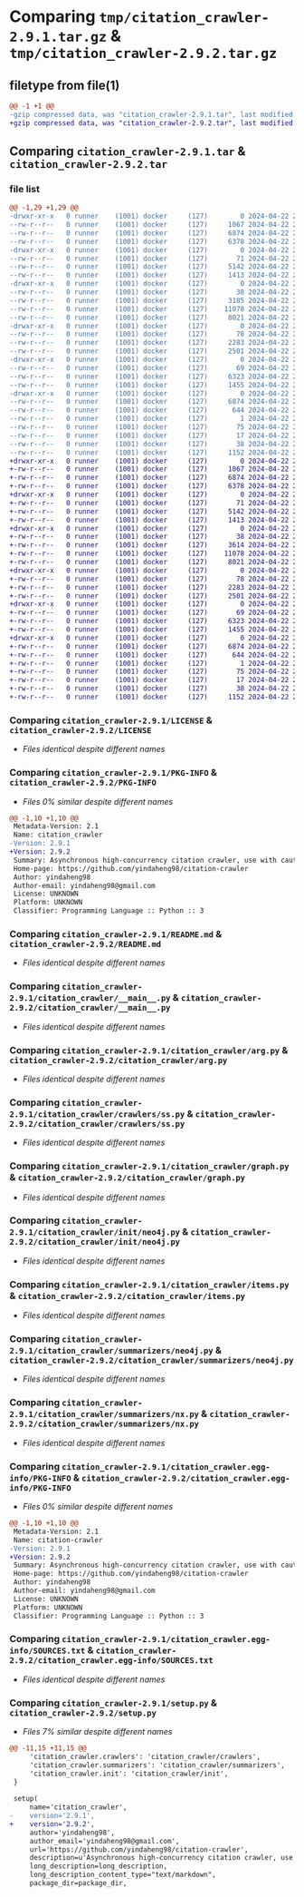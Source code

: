# Comparing `tmp/citation_crawler-2.9.1.tar.gz` & `tmp/citation_crawler-2.9.2.tar.gz`

## filetype from file(1)

```diff
@@ -1 +1 @@
-gzip compressed data, was "citation_crawler-2.9.1.tar", last modified: Mon Apr 22 22:42:53 2024, max compression
+gzip compressed data, was "citation_crawler-2.9.2.tar", last modified: Mon Apr 22 23:07:56 2024, max compression
```

## Comparing `citation_crawler-2.9.1.tar` & `citation_crawler-2.9.2.tar`

### file list

```diff
@@ -1,29 +1,29 @@
-drwxr-xr-x   0 runner    (1001) docker     (127)        0 2024-04-22 22:42:53.741102 citation_crawler-2.9.1/
--rw-r--r--   0 runner    (1001) docker     (127)     1067 2024-04-22 22:42:45.000000 citation_crawler-2.9.1/LICENSE
--rw-r--r--   0 runner    (1001) docker     (127)     6874 2024-04-22 22:42:53.741102 citation_crawler-2.9.1/PKG-INFO
--rw-r--r--   0 runner    (1001) docker     (127)     6378 2024-04-22 22:42:45.000000 citation_crawler-2.9.1/README.md
-drwxr-xr-x   0 runner    (1001) docker     (127)        0 2024-04-22 22:42:53.741102 citation_crawler-2.9.1/citation_crawler/
--rw-r--r--   0 runner    (1001) docker     (127)       71 2024-04-22 22:42:45.000000 citation_crawler-2.9.1/citation_crawler/__init__.py
--rw-r--r--   0 runner    (1001) docker     (127)     5142 2024-04-22 22:42:45.000000 citation_crawler-2.9.1/citation_crawler/__main__.py
--rw-r--r--   0 runner    (1001) docker     (127)     1413 2024-04-22 22:42:45.000000 citation_crawler-2.9.1/citation_crawler/arg.py
-drwxr-xr-x   0 runner    (1001) docker     (127)        0 2024-04-22 22:42:53.741102 citation_crawler-2.9.1/citation_crawler/crawlers/
--rw-r--r--   0 runner    (1001) docker     (127)       38 2024-04-22 22:42:45.000000 citation_crawler-2.9.1/citation_crawler/crawlers/__init__.py
--rw-r--r--   0 runner    (1001) docker     (127)     3185 2024-04-22 22:42:45.000000 citation_crawler-2.9.1/citation_crawler/crawlers/common.py
--rw-r--r--   0 runner    (1001) docker     (127)    11078 2024-04-22 22:42:45.000000 citation_crawler-2.9.1/citation_crawler/crawlers/ss.py
--rw-r--r--   0 runner    (1001) docker     (127)     8021 2024-04-22 22:42:45.000000 citation_crawler-2.9.1/citation_crawler/graph.py
-drwxr-xr-x   0 runner    (1001) docker     (127)        0 2024-04-22 22:42:53.741102 citation_crawler-2.9.1/citation_crawler/init/
--rw-r--r--   0 runner    (1001) docker     (127)       78 2024-04-22 22:42:45.000000 citation_crawler-2.9.1/citation_crawler/init/__init__.py
--rw-r--r--   0 runner    (1001) docker     (127)     2283 2024-04-22 22:42:45.000000 citation_crawler-2.9.1/citation_crawler/init/neo4j.py
--rw-r--r--   0 runner    (1001) docker     (127)     2501 2024-04-22 22:42:45.000000 citation_crawler-2.9.1/citation_crawler/items.py
-drwxr-xr-x   0 runner    (1001) docker     (127)        0 2024-04-22 22:42:53.741102 citation_crawler-2.9.1/citation_crawler/summarizers/
--rw-r--r--   0 runner    (1001) docker     (127)       69 2024-04-22 22:42:45.000000 citation_crawler-2.9.1/citation_crawler/summarizers/__init__.py
--rw-r--r--   0 runner    (1001) docker     (127)     6323 2024-04-22 22:42:45.000000 citation_crawler-2.9.1/citation_crawler/summarizers/neo4j.py
--rw-r--r--   0 runner    (1001) docker     (127)     1455 2024-04-22 22:42:45.000000 citation_crawler-2.9.1/citation_crawler/summarizers/nx.py
-drwxr-xr-x   0 runner    (1001) docker     (127)        0 2024-04-22 22:42:53.741102 citation_crawler-2.9.1/citation_crawler.egg-info/
--rw-r--r--   0 runner    (1001) docker     (127)     6874 2024-04-22 22:42:53.000000 citation_crawler-2.9.1/citation_crawler.egg-info/PKG-INFO
--rw-r--r--   0 runner    (1001) docker     (127)      644 2024-04-22 22:42:53.000000 citation_crawler-2.9.1/citation_crawler.egg-info/SOURCES.txt
--rw-r--r--   0 runner    (1001) docker     (127)        1 2024-04-22 22:42:53.000000 citation_crawler-2.9.1/citation_crawler.egg-info/dependency_links.txt
--rw-r--r--   0 runner    (1001) docker     (127)       75 2024-04-22 22:42:53.000000 citation_crawler-2.9.1/citation_crawler.egg-info/requires.txt
--rw-r--r--   0 runner    (1001) docker     (127)       17 2024-04-22 22:42:53.000000 citation_crawler-2.9.1/citation_crawler.egg-info/top_level.txt
--rw-r--r--   0 runner    (1001) docker     (127)       38 2024-04-22 22:42:53.741102 citation_crawler-2.9.1/setup.cfg
--rw-r--r--   0 runner    (1001) docker     (127)     1152 2024-04-22 22:42:45.000000 citation_crawler-2.9.1/setup.py
+drwxr-xr-x   0 runner    (1001) docker     (127)        0 2024-04-22 23:07:56.792264 citation_crawler-2.9.2/
+-rw-r--r--   0 runner    (1001) docker     (127)     1067 2024-04-22 23:07:49.000000 citation_crawler-2.9.2/LICENSE
+-rw-r--r--   0 runner    (1001) docker     (127)     6874 2024-04-22 23:07:56.792264 citation_crawler-2.9.2/PKG-INFO
+-rw-r--r--   0 runner    (1001) docker     (127)     6378 2024-04-22 23:07:49.000000 citation_crawler-2.9.2/README.md
+drwxr-xr-x   0 runner    (1001) docker     (127)        0 2024-04-22 23:07:56.788264 citation_crawler-2.9.2/citation_crawler/
+-rw-r--r--   0 runner    (1001) docker     (127)       71 2024-04-22 23:07:49.000000 citation_crawler-2.9.2/citation_crawler/__init__.py
+-rw-r--r--   0 runner    (1001) docker     (127)     5142 2024-04-22 23:07:49.000000 citation_crawler-2.9.2/citation_crawler/__main__.py
+-rw-r--r--   0 runner    (1001) docker     (127)     1413 2024-04-22 23:07:49.000000 citation_crawler-2.9.2/citation_crawler/arg.py
+drwxr-xr-x   0 runner    (1001) docker     (127)        0 2024-04-22 23:07:56.792264 citation_crawler-2.9.2/citation_crawler/crawlers/
+-rw-r--r--   0 runner    (1001) docker     (127)       38 2024-04-22 23:07:49.000000 citation_crawler-2.9.2/citation_crawler/crawlers/__init__.py
+-rw-r--r--   0 runner    (1001) docker     (127)     3614 2024-04-22 23:07:49.000000 citation_crawler-2.9.2/citation_crawler/crawlers/common.py
+-rw-r--r--   0 runner    (1001) docker     (127)    11078 2024-04-22 23:07:49.000000 citation_crawler-2.9.2/citation_crawler/crawlers/ss.py
+-rw-r--r--   0 runner    (1001) docker     (127)     8021 2024-04-22 23:07:49.000000 citation_crawler-2.9.2/citation_crawler/graph.py
+drwxr-xr-x   0 runner    (1001) docker     (127)        0 2024-04-22 23:07:56.792264 citation_crawler-2.9.2/citation_crawler/init/
+-rw-r--r--   0 runner    (1001) docker     (127)       78 2024-04-22 23:07:49.000000 citation_crawler-2.9.2/citation_crawler/init/__init__.py
+-rw-r--r--   0 runner    (1001) docker     (127)     2283 2024-04-22 23:07:49.000000 citation_crawler-2.9.2/citation_crawler/init/neo4j.py
+-rw-r--r--   0 runner    (1001) docker     (127)     2501 2024-04-22 23:07:49.000000 citation_crawler-2.9.2/citation_crawler/items.py
+drwxr-xr-x   0 runner    (1001) docker     (127)        0 2024-04-22 23:07:56.792264 citation_crawler-2.9.2/citation_crawler/summarizers/
+-rw-r--r--   0 runner    (1001) docker     (127)       69 2024-04-22 23:07:49.000000 citation_crawler-2.9.2/citation_crawler/summarizers/__init__.py
+-rw-r--r--   0 runner    (1001) docker     (127)     6323 2024-04-22 23:07:49.000000 citation_crawler-2.9.2/citation_crawler/summarizers/neo4j.py
+-rw-r--r--   0 runner    (1001) docker     (127)     1455 2024-04-22 23:07:49.000000 citation_crawler-2.9.2/citation_crawler/summarizers/nx.py
+drwxr-xr-x   0 runner    (1001) docker     (127)        0 2024-04-22 23:07:56.792264 citation_crawler-2.9.2/citation_crawler.egg-info/
+-rw-r--r--   0 runner    (1001) docker     (127)     6874 2024-04-22 23:07:56.000000 citation_crawler-2.9.2/citation_crawler.egg-info/PKG-INFO
+-rw-r--r--   0 runner    (1001) docker     (127)      644 2024-04-22 23:07:56.000000 citation_crawler-2.9.2/citation_crawler.egg-info/SOURCES.txt
+-rw-r--r--   0 runner    (1001) docker     (127)        1 2024-04-22 23:07:56.000000 citation_crawler-2.9.2/citation_crawler.egg-info/dependency_links.txt
+-rw-r--r--   0 runner    (1001) docker     (127)       75 2024-04-22 23:07:56.000000 citation_crawler-2.9.2/citation_crawler.egg-info/requires.txt
+-rw-r--r--   0 runner    (1001) docker     (127)       17 2024-04-22 23:07:56.000000 citation_crawler-2.9.2/citation_crawler.egg-info/top_level.txt
+-rw-r--r--   0 runner    (1001) docker     (127)       38 2024-04-22 23:07:56.792264 citation_crawler-2.9.2/setup.cfg
+-rw-r--r--   0 runner    (1001) docker     (127)     1152 2024-04-22 23:07:49.000000 citation_crawler-2.9.2/setup.py
```

### Comparing `citation_crawler-2.9.1/LICENSE` & `citation_crawler-2.9.2/LICENSE`

 * *Files identical despite different names*

### Comparing `citation_crawler-2.9.1/PKG-INFO` & `citation_crawler-2.9.2/PKG-INFO`

 * *Files 0% similar despite different names*

```diff
@@ -1,10 +1,10 @@
 Metadata-Version: 2.1
 Name: citation_crawler
-Version: 2.9.1
+Version: 2.9.2
 Summary: Asynchronous high-concurrency citation crawler, use with caution!
 Home-page: https://github.com/yindaheng98/citation-crawler
 Author: yindaheng98
 Author-email: yindaheng98@gmail.com
 License: UNKNOWN
 Platform: UNKNOWN
 Classifier: Programming Language :: Python :: 3
```

### Comparing `citation_crawler-2.9.1/README.md` & `citation_crawler-2.9.2/README.md`

 * *Files identical despite different names*

### Comparing `citation_crawler-2.9.1/citation_crawler/__main__.py` & `citation_crawler-2.9.2/citation_crawler/__main__.py`

 * *Files identical despite different names*

### Comparing `citation_crawler-2.9.1/citation_crawler/arg.py` & `citation_crawler-2.9.2/citation_crawler/arg.py`

 * *Files identical despite different names*

### Comparing `citation_crawler-2.9.1/citation_crawler/crawlers/ss.py` & `citation_crawler-2.9.2/citation_crawler/crawlers/ss.py`

 * *Files identical despite different names*

### Comparing `citation_crawler-2.9.1/citation_crawler/graph.py` & `citation_crawler-2.9.2/citation_crawler/graph.py`

 * *Files identical despite different names*

### Comparing `citation_crawler-2.9.1/citation_crawler/init/neo4j.py` & `citation_crawler-2.9.2/citation_crawler/init/neo4j.py`

 * *Files identical despite different names*

### Comparing `citation_crawler-2.9.1/citation_crawler/items.py` & `citation_crawler-2.9.2/citation_crawler/items.py`

 * *Files identical despite different names*

### Comparing `citation_crawler-2.9.1/citation_crawler/summarizers/neo4j.py` & `citation_crawler-2.9.2/citation_crawler/summarizers/neo4j.py`

 * *Files identical despite different names*

### Comparing `citation_crawler-2.9.1/citation_crawler/summarizers/nx.py` & `citation_crawler-2.9.2/citation_crawler/summarizers/nx.py`

 * *Files identical despite different names*

### Comparing `citation_crawler-2.9.1/citation_crawler.egg-info/PKG-INFO` & `citation_crawler-2.9.2/citation_crawler.egg-info/PKG-INFO`

 * *Files 0% similar despite different names*

```diff
@@ -1,10 +1,10 @@
 Metadata-Version: 2.1
 Name: citation-crawler
-Version: 2.9.1
+Version: 2.9.2
 Summary: Asynchronous high-concurrency citation crawler, use with caution!
 Home-page: https://github.com/yindaheng98/citation-crawler
 Author: yindaheng98
 Author-email: yindaheng98@gmail.com
 License: UNKNOWN
 Platform: UNKNOWN
 Classifier: Programming Language :: Python :: 3
```

### Comparing `citation_crawler-2.9.1/citation_crawler.egg-info/SOURCES.txt` & `citation_crawler-2.9.2/citation_crawler.egg-info/SOURCES.txt`

 * *Files identical despite different names*

### Comparing `citation_crawler-2.9.1/setup.py` & `citation_crawler-2.9.2/setup.py`

 * *Files 7% similar despite different names*

```diff
@@ -11,15 +11,15 @@
     'citation_crawler.crawlers': 'citation_crawler/crawlers',
     'citation_crawler.summarizers': 'citation_crawler/summarizers',
     'citation_crawler.init': 'citation_crawler/init',
 }
 
 setup(
     name='citation_crawler',
-    version='2.9.1',
+    version='2.9.2',
     author='yindaheng98',
     author_email='yindaheng98@gmail.com',
     url='https://github.com/yindaheng98/citation-crawler',
     description=u'Asynchronous high-concurrency citation crawler, use with caution!',
     long_description=long_description,
     long_description_content_type="text/markdown",
     package_dir=package_dir,
```

